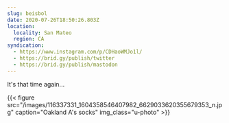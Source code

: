 ```yaml
---
slug: beisbol
date: 2020-07-26T18:50:26.803Z
location:
  locality: San Mateo
  region: CA
syndication:
  - https://www.instagram.com/p/CDHaoWMJo1l/
  - https://brid.gy/publish/twitter
  - https://brid.gy/publish/mastodon
---
```

It's that time again...

{{< figure src="/images/116337331_1604358546407982_6629033620355679353_n.jpg" caption="Oakland A's socks" img_class="u-photo" >}}